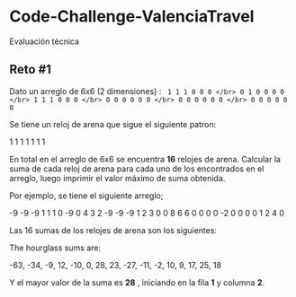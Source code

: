 # Code-Challenge-ValenciaTravel
Evaluación técnica 


## Reto #1

Dato un arreglo de 6x6 (2 dimensiones) :
`
1 1 1 0 0 0 </br>
0 1 0 0 0 0 </br>
1 1 1 0 0 0 </br>
0 0 0 0 0 0 </br>
0 0 0 0 0 0 </br>
0 0 0 0 0 0` 

Se tiene un reloj de arena que sigue el siguiente patron:

1 1 1
  1
1 1 1

En total en el arreglo de 6x6 se encuentra **16** relojes de arena. Calcular la suma de cada reloj de arena para cada uno de los encontrados en el arreglo, luego imprimir el valor máximo de suma obtenida.

Por ejemplo, se tiene el siguiente arreglo;

-9 -9 -9  1 1 1 
 0 -9  0  4 3 2
-9 -9 -9  1 2 3
 0  0  8  6 6 0
 0  0  0 -2 0 0
 0  0  1  2 4 0
 
 Las 16 sumas de los relojes de arena son los siguientes:
 
 The  hourglass sums are:

-63, -34, -9, 12, 
-10,   0, 28, 23, 
-27, -11, -2, 10, 
  9,  17, 25, 18
  
 Y el mayor valor de la suma es **28** , iniciando en la fila **1** y columna **2**.
  
  
  
